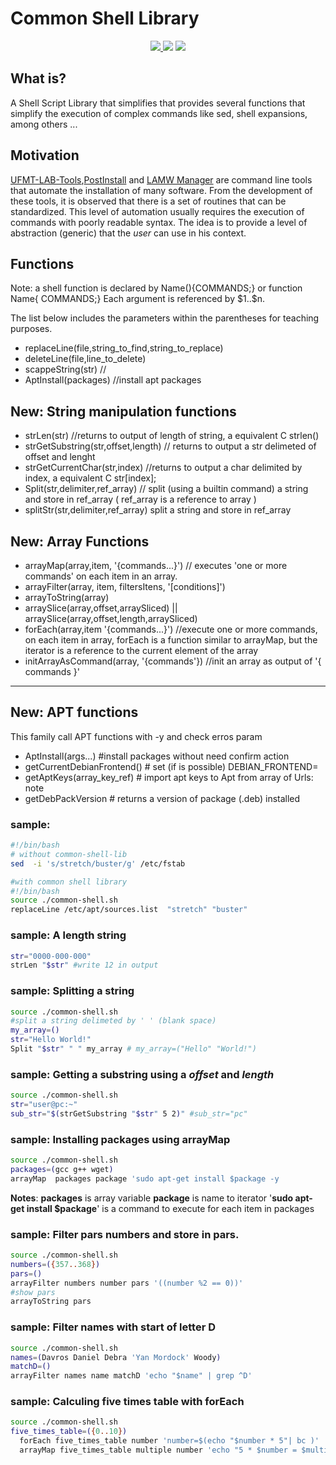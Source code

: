 # Common Shell Library
<p align="center">
	  <a href="https://github.com/dosza/common-shell-lib/archive/master.zip"><img src="https://img.shields.io/badge/Release-v0.3.0-green"/> </a><img src="https://img.shields.io/badge/language-shell-blue"/> <a href="https://github.com/dosza/common-shell-lib/LICENSE.md"><img src="https://img.shields.io/github/license/dosza/common-shell-lib"/></a>
</p>

What is?
---
A  Shell Script Library that simplifies  that provides several functions that simplify the execution of complex commands like sed, shell expansions, among others ...

Motivation 
---
[UFMT-LAB-Tools](https://github.com/DanielOliveiraSouza/ufmt-cua-lab-tools),[PostInstall](https://github.com/DanielOliveiraSouza/Linux-PostInstall) and [LAMW Manager](https://github.com/DanielOliveiraSouza/LAMW4Linux-installer) are command line tools that automate the installation of many software.
From the development of these tools, it is observed that there is a set of routines that can be standardized.
This level of automation usually requires the execution of commands with poorly readable syntax. 
The idea is to provide a level of abstraction (generic) that the *user* can use in his context.



Functions
---
Note: a shell function is declared by Name(){COMMANDS;} or function Name{ COMMANDS;}
Each argument is referenced by \$1..\$n.

The list below includes the parameters within the parentheses for teaching purposes.
+ replaceLine(file,string_to_find,string_to_replace)
+ deleteLine(file,line_to_delete)
+ scappeString(str) //
+ AptInstall(packages) //install apt packages

New: String manipulation functions
---
+ strLen(str) //returns to output of length of string, a equivalent C strlen()
+ strGetSubstring(str,offset,length) // returns to output a str delimeted of offset and lenght
+ strGetCurrentChar(str,index) //returns to output a char delimited by index, a equivalent C str[index];
+ Split(str,delimiter,ref_array) // split (using a builtin command) a string and store in ref_array ( ref_array is a reference to array )
+ splitStr(str,delimiter,ref_array) split a string and store in ref_array

New: Array Functions
---
+ arrayMap(array,item, '{commands...}') // executes 'one or more commands' on each item in an array.
+ arrayFilter(array, item, filtersItens, '[conditions]')
+ arrayToString(array)
+ arraySlice(array,offset,arraySliced) || arraySlice(array,offset,length,arraySliced)
+ forEach(array,item '{commands...}') //execute one or more commands, on each item in array, forEach is a function similar to arrayMap, but the iterator is a reference to the current element of the array
+	initArrayAsCommand(array, '{commands'}) //init an array as output of '{ commands }'
---


New: APT functions
---
This family call APT functions with -y and check erros param
+ AptInstall(args...) #install packages without need confirm action
+ getCurrentDebianFrontend() # set (if is possible) DEBIAN_FRONTEND=
+ getAptKeys(array_key_ref) # import apt keys to Apt from array of Urls: note
+ getDebPackVersion # returns a version of package  (.deb) installed


### sample:

```bash
#!/bin/bash 
# without common-shell-lib
sed  -i 's/stretch/buster/g' /etc/fstab

#with common shell library
#!/bin/bash
source ./common-shell.sh
replaceLine /etc/apt/sources.list  "stretch" "buster" 

  ```	
### sample: A length string
```bash
str="0000-000-000"
strLen "$str" #write 12 in output
```

### sample: Splitting a string 

```bash
source ./common-shell.sh
#split a string delimeted by ' ' (blank space)
my_array=()
str="Hello World!"
Split "$str" " " my_array # my_array=("Hello" "World!")
```

### sample: Getting a substring using a *offset* and *length*
```bash
source ./common-shell.sh
str="user@pc:~"
sub_str="$(strGetSubstring "$str" 5 2)" #sub_str="pc"
```

### sample: Installing packages using arrayMap
```bash
source ./common-shell.sh
packages=(gcc g++ wget)
arrayMap  packages package 'sudo apt-get install $package -y
```
**Notes**:
**packages** is array variable
**package** is name to iterator
'**sudo apt-get install $package**'  is a command to execute for each item in packages


### sample: Filter pars numbers and store in pars.
```bash
source ./common-shell.sh
numbers=({357..368})
pars=()
arrayFilter numbers number pars '((number %2 == 0))'
#show pars
arrayToString pars
```

### sample: Filter names with start of letter D
```bash
source ./common-shell.sh
names=(Davros Daniel Debra 'Yan Mordock' Woody)
matchD=()
arrayFilter names name matchD 'echo "$name" | grep ^D'
```

### sample: Calculing five times table with forEach
```bash
source ./common-shell.sh
five_times_table=({0..10})
  forEach five_times_table number 'number=$(echo "$number * 5"| bc )'
  arrayMap five_times_table multiple number 'echo "5 * $number = $multiple"' #printing five times table
```
